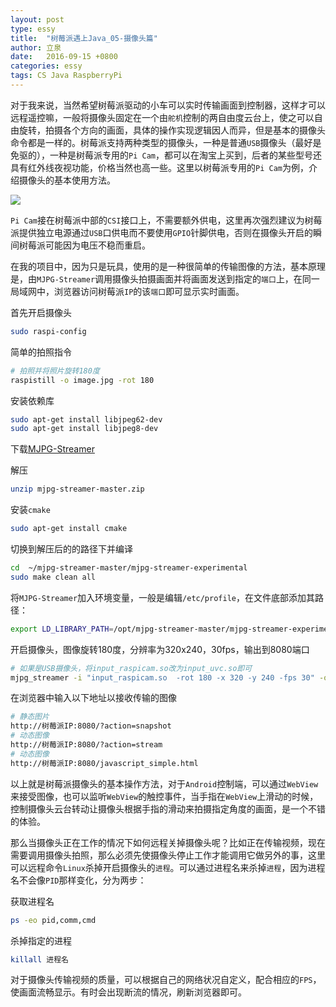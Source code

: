 ```yaml
---
layout: post
type: essy
title:  "树莓派遇上Java_05-摄像头篇"
author: 立泉
date:   2016-09-15 +0800
categories: essy
tags: CS Java RaspberryPi
---
```


对于我来说，当然希望树莓派驱动的小车可以实时传输画面到控制器，这样才可以远程遥控嘛，一般将摄像头固定在一个由`舵机`控制的两自由度云台上，使之可以自由旋转，拍摄各个方向的画面，具体的操作实现逻辑因人而异，但是基本的摄像头命令都是一样的。树莓派支持两种类型的摄像头，一种是普通`USB`摄像头（最好是免驱的），一种是树莓派专用的`Pi Cam`，都可以在淘宝上买到，后者的某些型号还具有红外线夜视功能，价格当然也高一些。这里以树莓派专用的`Pi Cam`为例，介绍摄像头的基本使用方法。

![](https://apqx.oss-cn-hangzhou.aliyuncs.com/blog/pic/pi_cam.jpg)

`Pi Cam`接在树莓派中部的`CSI`接口上，不需要额外供电，这里再次强烈建议为树莓派提供独立电源通过`USB`口供电而不要使用`GPIO`针脚供电，否则在摄像头开启的瞬间树莓派可能因为电压不稳而重启。

在我的项目中，因为只是玩具，使用的是一种很简单的传输图像的方法，基本原理是，由`MJPG-Streamer`调用摄像头拍摄画面并将画面发送到指定的`端口`上，在同一局域网中，浏览器访问树莓派`IP`的该`端口`即可显示实时画面。

首先开启摄像头

```sh
sudo raspi-config
```

简单的拍照指令

```sh
# 拍照并将照片旋转180度
raspistill -o image.jpg -rot 180
```

安装依赖库

```sh
sudo apt-get install libjpeg62-dev
sudo apt-get install libjpeg8-dev
```

下载[MJPG-Streamer](https://github.com/jacksonliam/mjpg-streamer)

解压

```sh
unzip mjpg-streamer-master.zip
```

安装`cmake`

```sh
sudo apt-get install cmake
```

切换到解压后的的路径下并编译

```sh
cd  ~/mjpg-streamer-master/mjpg-streamer-experimental
sudo make clean all
```

将`MJPG-Streamer`加入环境变量，一般是编辑`/etc/profile`，在文件底部添加其路径：

```sh
export LD_LIBRARY_PATH=/opt/mjpg-streamer-master/mjpg-streamer-experimental/
```

开启摄像头，图像旋转180度，分辨率为320x240，30fps，输出到8080端口

```sh
# 如果是USB摄像头，将input_raspicam.so改为input_uvc.so即可
mjpg_streamer -i "input_raspicam.so  -rot 180 -x 320 -y 240 -fps 30" -o "output_http.so –p 8080 -w /usr/local/www"
```

在浏览器中输入以下地址以接收传输的图像

```sh
# 静态图片
http://树莓派IP:8080/?action=snapshot
# 动态图像
http://树莓派IP:8080/?action=stream
# 动态图像
http://树莓派IP:8080/javascript_simple.html
```

以上就是树莓派摄像头的基本操作方法，对于`Android`控制端，可以通过`WebView`来接受图像，也可以监听`WebView`的触控事件，当手指在`WebView`上滑动的时候，控制摄像头云台转动让摄像头根据手指的滑动来拍摄指定角度的画面，是一个不错的体验。

那么当摄像头正在工作的情况下如何远程关掉摄像头呢？比如正在传输视频，现在需要调用摄像头拍照，那么必须先使摄像头停止工作才能调用它做另外的事，这里可以远程命令`Linux`杀掉开启摄像头的`进程`。可以通过进程名来杀掉`进程`，因为进程名不会像`PID`那样变化，分为两步： 

获取进程名

```sh
ps -eo pid,comm,cmd
```

杀掉指定的进程
```sh
killall 进程名
```

对于摄像头传输视频的质量，可以根据自己的网络状况自定义，配合相应的`FPS`，使画面流畅显示。有时会出现断流的情况，刷新浏览器即可。